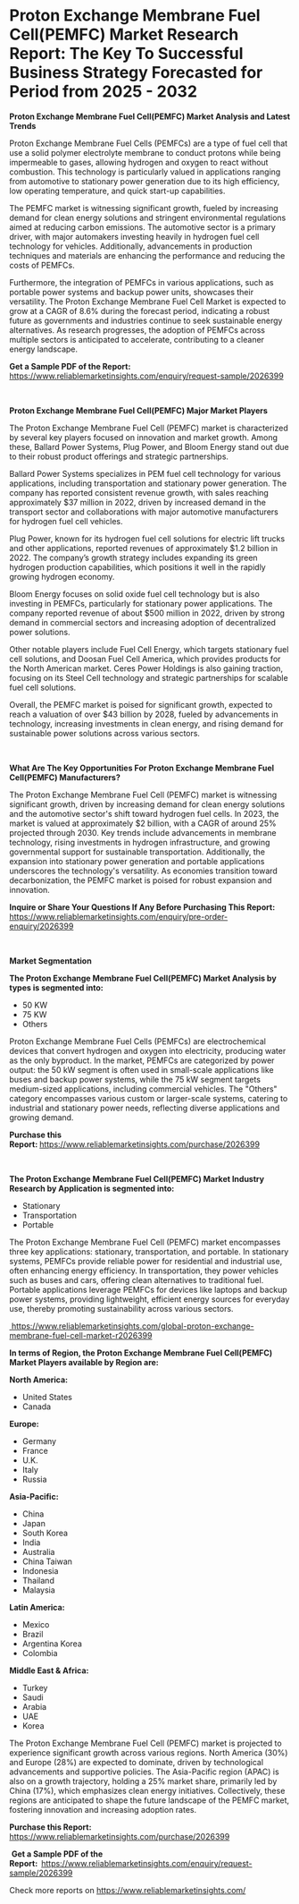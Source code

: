 <p><h1>Proton Exchange Membrane Fuel Cell(PEMFC) Market Research Report: The Key To Successful Business Strategy Forecasted for Period from 2025 - 2032</h1></p><p><strong>Proton Exchange Membrane Fuel Cell(PEMFC) Market Analysis and Latest Trends</strong></p>
<p><p>Proton Exchange Membrane Fuel Cells (PEMFCs) are a type of fuel cell that use a solid polymer electrolyte membrane to conduct protons while being impermeable to gases, allowing hydrogen and oxygen to react without combustion. This technology is particularly valued in applications ranging from automotive to stationary power generation due to its high efficiency, low operating temperature, and quick start-up capabilities.</p><p>The PEMFC market is witnessing significant growth, fueled by increasing demand for clean energy solutions and stringent environmental regulations aimed at reducing carbon emissions. The automotive sector is a primary driver, with major automakers investing heavily in hydrogen fuel cell technology for vehicles. Additionally, advancements in production techniques and materials are enhancing the performance and reducing the costs of PEMFCs.</p><p>Furthermore, the integration of PEMFCs in various applications, such as portable power systems and backup power units, showcases their versatility. The Proton Exchange Membrane Fuel Cell Market is expected to grow at a CAGR of 8.6% during the forecast period, indicating a robust future as governments and industries continue to seek sustainable energy alternatives. As research progresses, the adoption of PEMFCs across multiple sectors is anticipated to accelerate, contributing to a cleaner energy landscape.</p></p>
<p><strong>Get a Sample PDF of the Report:&nbsp;</strong> <a href="https://www.reliablemarketinsights.com/enquiry/request-sample/2026399?utm_campaign=3290&utm_medium=2&utm_source=Github&utm_content=ia&utm_term=30032025&utm_id=proton-exchange-membrane-fuel-cellpemfc">https://www.reliablemarketinsights.com/enquiry/request-sample/2026399</a></p>
<p>&nbsp;</p>
<p><strong>Proton Exchange Membrane Fuel Cell(PEMFC) Major Market Players</strong></p>
<p><p>The Proton Exchange Membrane Fuel Cell (PEMFC) market is characterized by several key players focused on innovation and market growth. Among these, Ballard Power Systems, Plug Power, and Bloom Energy stand out due to their robust product offerings and strategic partnerships.</p><p>Ballard Power Systems specializes in PEM fuel cell technology for various applications, including transportation and stationary power generation. The company has reported consistent revenue growth, with sales reaching approximately $37 million in 2022, driven by increased demand in the transport sector and collaborations with major automotive manufacturers for hydrogen fuel cell vehicles.</p><p>Plug Power, known for its hydrogen fuel cell solutions for electric lift trucks and other applications, reported revenues of approximately $1.2 billion in 2022. The company’s growth strategy includes expanding its green hydrogen production capabilities, which positions it well in the rapidly growing hydrogen economy.</p><p>Bloom Energy focuses on solid oxide fuel cell technology but is also investing in PEMFCs, particularly for stationary power applications. The company reported revenue of about $500 million in 2022, driven by strong demand in commercial sectors and increasing adoption of decentralized power solutions.</p><p>Other notable players include Fuel Cell Energy, which targets stationary fuel cell solutions, and Doosan Fuel Cell America, which provides products for the North American market. Ceres Power Holdings is also gaining traction, focusing on its Steel Cell technology and strategic partnerships for scalable fuel cell solutions.</p><p>Overall, the PEMFC market is poised for significant growth, expected to reach a valuation of over $43 billion by 2028, fueled by advancements in technology, increasing investments in clean energy, and rising demand for sustainable power solutions across various sectors.</p></p>
<p>&nbsp;</p>
<p><strong>What Are The Key Opportunities For Proton Exchange Membrane Fuel Cell(PEMFC) Manufacturers?</strong></p>
<p><p>The Proton Exchange Membrane Fuel Cell (PEMFC) market is witnessing significant growth, driven by increasing demand for clean energy solutions and the automotive sector's shift toward hydrogen fuel cells. In 2023, the market is valued at approximately $2 billion, with a CAGR of around 25% projected through 2030. Key trends include advancements in membrane technology, rising investments in hydrogen infrastructure, and growing governmental support for sustainable transportation. Additionally, the expansion into stationary power generation and portable applications underscores the technology's versatility. As economies transition toward decarbonization, the PEMFC market is poised for robust expansion and innovation.</p></p>
<p><strong>Inquire or Share Your Questions If Any Before Purchasing This Report:</strong> <a href="https://www.reliablemarketinsights.com/enquiry/pre-order-enquiry/2026399?utm_campaign=3290&utm_medium=2&utm_source=Github&utm_content=ia&utm_term=30032025&utm_id=proton-exchange-membrane-fuel-cellpemfc">https://www.reliablemarketinsights.com/enquiry/pre-order-enquiry/2026399</a></p>
<p>&nbsp;</p>
<p><strong>Market Segmentation</strong></p>
<p><strong>The Proton Exchange Membrane Fuel Cell(PEMFC) Market Analysis by types is segmented into:</strong></p>
<p><ul><li>50 KW</li><li>75 KW</li><li>Others</li></ul></p>
<p><p>Proton Exchange Membrane Fuel Cells (PEMFCs) are electrochemical devices that convert hydrogen and oxygen into electricity, producing water as the only byproduct. In the market, PEMFCs are categorized by power output: the 50 kW segment is often used in small-scale applications like buses and backup power systems, while the 75 kW segment targets medium-sized applications, including commercial vehicles. The "Others" category encompasses various custom or larger-scale systems, catering to industrial and stationary power needs, reflecting diverse applications and growing demand.</p></p>
<p><strong>Purchase this Report:&nbsp;</strong><a href="https://www.reliablemarketinsights.com/purchase/2026399?utm_campaign=3290&utm_medium=2&utm_source=Github&utm_content=ia&utm_term=30032025&utm_id=proton-exchange-membrane-fuel-cellpemfc">https://www.reliablemarketinsights.com/purchase/2026399</a></p>
<p>&nbsp;</p>
<p><strong>The Proton Exchange Membrane Fuel Cell(PEMFC) Market Industry Research by Application is segmented into:</strong></p>
<p><ul><li>Stationary</li><li>Transportation</li><li>Portable</li></ul></p>
<p><p>The Proton Exchange Membrane Fuel Cell (PEMFC) market encompasses three key applications: stationary, transportation, and portable. In stationary systems, PEMFCs provide reliable power for residential and industrial use, often enhancing energy efficiency. In transportation, they power vehicles such as buses and cars, offering clean alternatives to traditional fuel. Portable applications leverage PEMFCs for devices like laptops and backup power systems, providing lightweight, efficient energy sources for everyday use, thereby promoting sustainability across various sectors.</p></p>
<p><a href="https://www.reliablemarketinsights.com/global-proton-exchange-membrane-fuel-cell-market-r2026399?utm_campaign=3290&utm_medium=2&utm_source=Github&utm_content=ia&utm_term=30032025&utm_id=proton-exchange-membrane-fuel-cellpemfc">&nbsp;https://www.reliablemarketinsights.com/global-proton-exchange-membrane-fuel-cell-market-r2026399</a></p>
<p><strong>In terms of Region, the Proton Exchange Membrane Fuel Cell(PEMFC) Market Players available by Region are:</strong></p>
<p>
    <p> <strong> North America: </strong>
        <ul>
            <li>United States</li>
            <li>Canada</li>
        </ul>
        </p> 
    <p> <strong> Europe: </strong>
        <ul>
            <li>Germany</li>
            <li>France</li>
            <li>U.K.</li>
            <li>Italy</li>
            <li>Russia</li>
        </ul>
        </p> 
    <p> <strong> Asia-Pacific: </strong>
        <ul>
            <li>China</li>
            <li>Japan</li>
            <li>South Korea</li>
            <li>India</li>
            <li>Australia</li>
            <li>China Taiwan</li>
            <li>Indonesia</li>
            <li>Thailand</li>
            <li>Malaysia</li>
        </ul>
        </p> 
    <p> <strong> Latin America: </strong>
        <ul>
            <li>Mexico</li>
            <li>Brazil</li>
            <li>Argentina Korea</li>
            <li>Colombia</li>
        </ul>
        </p> 
    <p> <strong> Middle East & Africa: </strong>
        <ul>
            <li>Turkey</li>
            <li>Saudi</li>
            <li>Arabia</li>
            <li>UAE</li>
            <li>Korea</li>
        </ul>
    </p>
    </p>
<p><p>The Proton Exchange Membrane Fuel Cell (PEMFC) market is projected to experience significant growth across various regions. North America (30%) and Europe (28%) are expected to dominate, driven by technological advancements and supportive policies. The Asia-Pacific region (APAC) is also on a growth trajectory, holding a 25% market share, primarily led by China (17%), which emphasizes clean energy initiatives. Collectively, these regions are anticipated to shape the future landscape of the PEMFC market, fostering innovation and increasing adoption rates.</p></p>
<p><strong>Purchase this Report: </strong><a href="https://www.reliablemarketinsights.com/purchase/2026399?utm_campaign=3290&utm_medium=2&utm_source=Github&utm_content=ia&utm_term=30032025&utm_id=proton-exchange-membrane-fuel-cellpemfc">https://www.reliablemarketinsights.com/purchase/2026399</a></p>
<p>&nbsp;<strong>Get a Sample PDF of the Report:&nbsp;&nbsp;</strong><a href="https://www.reliablemarketinsights.com/enquiry/request-sample/2026399?utm_campaign=3290&utm_medium=2&utm_source=Github&utm_content=ia&utm_term=30032025&utm_id=proton-exchange-membrane-fuel-cellpemfc">https://www.reliablemarketinsights.com/enquiry/request-sample/2026399</a></p>
<p><strong></strong></p>
<p>Check more reports on <a href="https://www.reliablemarketinsights.com/?utm_campaign=3290&utm_medium=2&utm_source=Github&utm_content=ia&utm_term=30032025&utm_id=proton-exchange-membrane-fuel-cellpemfc">https://www.reliablemarketinsights.com/</a></p>